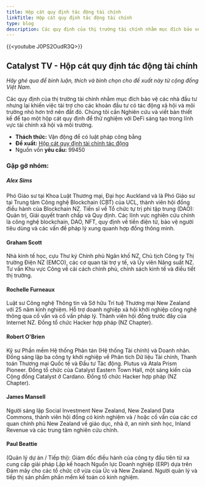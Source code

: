 ```yaml
---
title: Hộp cát quy định tác động tài chính
linkTitle: Hộp cát quy định tác động tài chính
type: blog
description: Các quy định của thị trường tài chính nhằm mục đích bảo vệ các nhà đầu tư nhưng lại khiến việc tài trợ cho các khoản đầu tư có tác động xã hội và môi trường nhỏ hơn trở nên đắt đỏ.
---
```


{{&lt;youtube J0PS2OudR3Q&gt;}}

## Catalyst TV - Hộp cát quy định tác động tài chính

*Hãy ghé qua để bình luận, thích và bình chọn cho đề xuất này từ cộng đồng Việt Nam.*

Các quy định của thị trường tài chính nhằm mục đích bảo vệ các nhà đầu tư nhưng lại khiến việc tài trợ cho các khoản đầu tư có tác động xã hội và môi trường nhỏ hơn trở nên đắt đỏ. Chúng tôi cần Nghiên cứu và viết bản thiết kế để tạo một hộp cát quy định để thử nghiệm với DeFi sáng tạo trong lĩnh vực tài chính xã hội và môi trường.

- **Thách thức:** Vận động để có luật pháp công bằng
- **Đề xuất:** [Hộp cát quy định tài chính tác động](https://cardano.ideascale.com/c/idea/403011)
- Nguồn vốn **yêu cầu:** 99450

### Gặp gỡ nhóm:

##### **Alex Sims**

Phó Giáo sư tại Khoa Luật Thương mại, Đại học Auckland và là Phó Giáo sư tại Trung tâm Công nghệ Blockchain (CBT) của UCL, thành viên hội đồng điều hành của Blockchain NZ. Tiến sĩ về Tổ chức tự trị phi tập trung (DAO): Quản trị, Giải quyết tranh chấp và Quy định. Các lĩnh vực nghiên cứu chính là công nghệ blockchain, DAO, NFT, quy định về tiền điện tử, bảo vệ người tiêu dùng và các vấn đề pháp lý xung quanh hợp đồng thông minh.

#### **Graham Scott**

Nhà kinh tế học, cựu Thư ký Chính phủ Ngân khố NZ, Chủ tịch Công ty Thị trường Điện NZ (EMCO), các cơ quan tài trợ y tế, và Ủy viên Năng suất NZ. Tư vấn Khu vực Công về cải cách chính phủ, chính sách kinh tế và điều tiết thị trường.

#### **Rochelle Furneaux**

Luật sư Công nghệ Thông tin và Sở hữu Trí tuệ Thương mại New Zealand với 25 năm kinh nghiệm. Hỗ trợ doanh nghiệp xã hội khởi nghiệp công nghệ thông qua cố vấn và cố vấn pháp lý. Thành viên hội đồng trước đây của Internet NZ. Đồng tổ chức Hacker hợp pháp (NZ Chapter).

#### **Robert O'Brien**

Kỹ sư Phần mềm Hệ thống Phân tán (Hệ thống Tài chính) và Doanh nhân. Đồng sáng lập ba công ty khởi nghiệp về Phân tích Dữ liệu Tài chính, Thanh toán Thương mại Quốc tế và Đầu tư Tác động. Plutus và Atala Prism Pioneer. Đồng tổ chức của Catalyst Eastern Town Hall, một sáng kiến của Cộng đồng Catalyst ở Cardano. Đồng tổ chức Hacker hợp pháp (NZ Chapter).

#### **James Mansell**

Người sáng lập Social Investment New Zealand, New Zealand Data Commons, thành viên hội đồng có kinh nghiệm và / hoặc cố vấn của các cơ quan chính phủ New Zealand về giáo dục, nhà ở, an ninh sinh học, Inland Revenue và các trung tâm nghiên cứu chính.

#### **Paul Beattie**

(Quản lý dự án / Tiếp thị): Giám đốc điều hành của công ty đầu tiên từ xa cung cấp giải pháp Lập kế hoạch Nguồn lực Doanh nghiệp (ERP) dựa trên Đám mây cho các tổ chức cỡ vừa của Úc và New Zealand. Người quản lý và tiếp thị sản phẩm phần mềm kế toán có kinh nghiệm.
